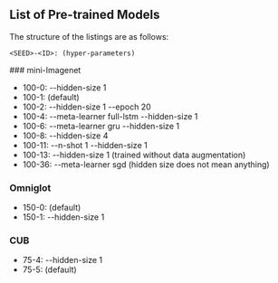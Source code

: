 ## List of Pre-trained Models

The structure of the listings are as follows:

`<SEED>-<ID>: (hyper-parameters)`

### mini-Imagenet

- 100-0: --hidden-size 1
- 100-1: (default)
- 100-2: --hidden-size 1 --epoch 20
- 100-4: --meta-learner full-lstm --hidden-size 1
- 100-6: --meta-learner gru --hidden-size 1
- 100-8: --hidden-size 4
- 100-11: --n-shot 1 --hidden-size 1
- 100-13: --hidden-size 1 (trained without data augmentation)
- 100-36: --meta-learner sgd (hidden size does not mean anything)

### Omniglot

- 150-0: (default)
- 150-1: --hidden-size 1

### CUB

- 75-4: --hidden-size 1
- 75-5: (default)
